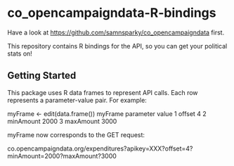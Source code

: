# co_opencampaigndata-R-bindings

Have a look at https://github.com/samnsparky/co_opencampaigndata first.

This repository contains R bindings for the API, so you can get your political stats on!

## Getting Started

This package uses R data frames to represent API calls. Each row represents a parameter-value pair. For example:

 myFrame <- edit(data.frame())
 myFrame
  parameter value
1    offset     4
2 minAmount  2000
3 maxAmount  3000

myFrame now corresponds to the GET request:

co.opencampaigndata.org/expenditures?apikey=XXX?offset=4?minAmount=2000?maxAmount?3000
